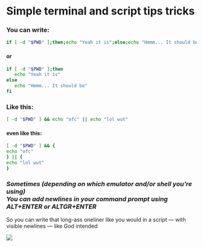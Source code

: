 # Simple terminal and script tips tricks
### You can write:
```bash
if [ -d "$PWD" ];then;echo "Yeah it is";else;echo "Hmmm... It should be";fi
```

#### or

```bash
if [ -d "$PWD" ];then
   echo "Yeah it is"
else
   echo "Hmmm... It should be"
fi
```

### Like this:

```bash
[ -d "$PWD" ] && echo "ofc" || echo "lol wut"

```

#### even like this:

```bash
[ -d "$PWD" ] && {
echo "ofc"
} || {
echo "lol wut"
}
```

### *Sometimes (depending on which emulator and/or shell you're using) <br> You can add newlines in your command prompt using ALT+ENTER or ALTGR+ENTER*

So you can write that long-ass oneliner like you would in a script — with visible newlines — like God intended


![](https://imma.gr/110386xb8eef.jpg)

